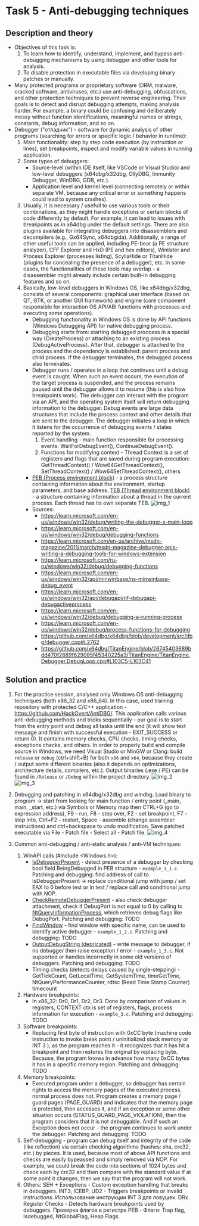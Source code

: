 # Task 5 - Anti-debugging techniques

## Description and theory
- Objectives of this task is:
  1. To learn how to identify, understand, implement, and bypass anti-debugging mechanisms by using debugger and other tools for analysis.
  2. To disable protection in executable files via developing binary patches or manually.
- Many protected programs or proprietary software (DRM, malware, cracked software, antiviruses, etc.) use anti-debugging, obfuscations, and other protection techniques to prevent reverse engineering. Their goals is to detect and disrupt debugging attempts, making analysis harder. For example, a binary could be confusing and deliberately messy without function identifications, meaningful names or strings, constants, debug information, and so on.
- Debugger ("отладчик") - software for dynamic analysis of other programs (searching for errors or specific logic / behavior in runtime):
  1. Main functionality: step by step code execution (by instruction or lines), set breakpoints, inspect and modify variable values in running application.
  2. Some types of debuggers:
       - Source-level (within IDE itself, like VSCode or Visual Studio) and low-level debuggers (x64dbg/x32dbg, OllyDBG, Immunity Debugger, WinDBG, GDB, etc.).
       - Application level and kernel level (connecting remotely or within separate VM, because any critical error or something happens could lead to system crashes).
  3. Usually, it is necessary / usefull to use various tools or their combinations, as they might handle exceptions or certain blocks of code differently by default. For example, it can lead to issues with breakpoints as in x64dbg under the default settings. There are also plugins available for integrating debuggers into disassemblers and decompilers (e.g., Gx64Sync, x64dbgida). Additionally, a range of other useful tools can be applied, including PE-bear (a PE structure analyzer), CFF Explorer and HxD (PE and hex editors), Winlister and Process Explorer (processes listing), ScyllaHide or TitanHide (plugins for concealing the presence of a debugger), etc. In some cases, the functionalities of these tools may overlap - a disassembler might already include certain built-in debugging features and so on.
  4. Basically, low-level debuggers in Windows OS, like x64dbg/x32dbg, consists of several components: graphical user interface (based on QT, GTK, or another GUI framework) and engine (core component responsible for interaction OS API/ABI functions with processes and executing some operations).
     - Debugging functionality in Windows OS is done by API functions (Windows Debugging API) for native debugging process.
     - Debugging starts from: starting debugged proccess in a special way (CreateProcess) or attaching to an existing process (DebugActiveProcess). After that, debugger is attached to the process and the dependency is established: parent process and child process. If the debugger terminates, the debugged process also terminates.
     - Debugger runs / operates in a loop that continues until a debug event is caught. When such an event occurs, the execution of the target process is suspended, and the process remains paused until the debugger allows it to resume (this is also how breakpoints work). The debugger can interact with the program via an API, and the operating system itself will return debugging information to the debugger. Debug events are large data structures that include the process context and other details that are sent to the debugger. The debugger initiates a loop in which it listens for the occurrence of debugging events / states reported by the system.
       1. Event handling - main function responsible for processing events: WaitForDebugEvent(), ContinueDebugEvent().
       2. Functions for modifying context - Thread Context is a set of registers and flags that are saved during program execution: GetThreadContext() / Wow64GetThreadContext(), SetThreadContext() / Wow64SetThreadContext(), others
     - [PEB (Process environment block)](https://www.aldeid.com/wiki/PEB-Process-Environment-Block) - a process structure containing information about the environment, startup parameters, and base address. [TEB (Thread environment block)](https://www.aldeid.com/wiki/TEB-Thread-Environment-Block) - a structure containing information about a thread in the current process. Each thread has its own separate TEB.
     ![img_1](./img/1.png)
     - Sources:
       - https://learn.microsoft.com/en-us/windows/win32/debug/writing-the-debugger-s-main-loop
       - https://learn.microsoft.com/en-us/windows/win32/debug/debugging-functions
       - https://learn.microsoft.com/en-us/archive/msdn-magazine/2011/march/msdn-magazine-debugger-apis-writing-a-debugging-tools-for-windows-extension
       - https://learn.microsoft.com/ru-ru/windows/win32/debug/debugging-functions
       - https://learn.microsoft.com/en-us/windows/win32/api/minwinbase/ns-minwinbase-debug_event
       - https://learn.microsoft.com/en-us/windows/win32/api/debugapi/nf-debugapi-debugactiveprocess
       - https://learn.microsoft.com/en-us/windows/win32/debug/debugging-a-running-process
       - https://learn.microsoft.com/en-us/windows/win32/debug/process-functions-for-debugging
       - https://github.com/x64dbg/x64dbg/blob/development/src/dbg/debugger.cpp#L2762
       - https://github.com/x64dbg/TitanEngine/blob/26745403689bdd470f2689f629085f45340225a3/TitanEngine/TitanEngine.Debugger.DebugLoop.cpp#L103C5-L103C41

## Solution and practice
1. For the practice session, analysed only Windows OS anti-debugging techniques (both x86_32 and x86_64). In this case, used training repository with protected C/C++ application - https://github.com/HackOvert/AntiDBG/. This application calls various anti-debugging methods and tricks sequentially - our goal is to start from the entry point and debug all tasks until the end (it will show text message and finish with successful execution - EXIT_SUCCESS or return 0). It contains memory checks, CPU checks, timing checks, exceptions checks, and others. In order to properly build and compile source in Windows, we need Visual Studio or MinGW or Clang: build `release` or `debug` (ctrl+shift+B) for both `x86` and `x64`, because they create / output some different binaries (also it depends on optimizations, architecture details, compilers, etc.). Output binaries (.exe / PE) can be found in `/Release` or `/Debug` within the project directory.
![img_2](./img/2.png)
![img_3](./img/3.png)

2. Debugging and patching in x64dbg/x32dbg and windbg. Load binary to program -> start from looking for main function / entry point (_main, main, _start, etc.) via Symbols or Memory map then CTRL+G (go to expression address), F9 - run, F8 - step over, F2 - set breakpoint, F7 - step into, Ctrl+F2 - restart, Space - assemble (change assembler instructions) and ctrl+backspace to undo modification. Save patched executable via File - Patch file - Select all - Patch file.
![img_4](./img/4.png)

3. Common anti-debugging / anti-static analysis / anti-VM techniques:
    1. WinAPI calls (#include <Windows.h>):
        - [IsDebuggerPresent](https://learn.microsoft.com/en-us/windows/win32/api/debugapi/nf-debugapi-isdebuggerpresent) - detect presence of a debugger by checking bool field BeingDebugged in PEB structure - `example_1_1.c`. Patching and debugging: find address of call to IsDebuggerPresent -> replace conditional jump with jump / set EAX to 0 before test or in test / replace call and conditional jump with NOP.
        - [CheckRemoteDebuggerPresent](https://learn.microsoft.com/en-us/windows/win32/api/debugapi/nf-debugapi-checkremotedebuggerpresent) - also check debugger attachment, check if DebugPort is not equal to 0 by calling to [NtQueryInformationProcess](https://learn.microsoft.com/en-us/windows/win32/api/winternl/nf-winternl-ntqueryinformationprocess), which retrieves debug flags like DebugPort. Patching and debugging: TODO
        - [FindWindow](https://learn.microsoft.com/en-us/windows/win32/api/winuser/nf-winuser-findwindowa) - find window with specific name, can be used to identify active debugger - `example_1_2.c`. Patching and debugging: TODO
        - [OutputDebugString (depricated)](https://learn.microsoft.com/en-us/windows/win32/api/debugapi/nf-debugapi-outputdebugstringw) - write message to debugger, if no debugger then raise exception / error - `example_1_3.c`. Not supported or handles incorrectly in some old versions of debuggers. Patching and debugging: TODO
        - Timing checks (detects delays caused by single-stepping) - GetTickCount, GetLocalTime, GetSystemTime, timeGetTime, NtQueryPerformanceCounter, rdtsc (Read Time Stamp Counter) timecount
    2. Hardware breakpoints:
        - In x86_32: Dr0, Dr1, Dr2, Dr3. Done by comparison of values in registers, CONTEXT ctx is set of registers, flags, process information for execution - `example_3.c`. Patching and debugging: TODO
    3. Software breakpoints:
        - Replacing first byte of instruction with 0xCC byte (machine code instruction to invoke break point / uninitialized stack memory or INT 3 ), as the program reaches it - it recognizes that it has hit a breakpoint and then restores the original by replacing byte. Because, the program knows in advance how many 0xCC bytes it has in a specific memory region. Patching and debugging: TODO
    4. Memory breakpoints:
        - Executed program under a debugger, so debugger has certain rights to access the memory pages of the executed process, normal process does not. Program creates a memory page / guard pages (PAGE_GUARD) and indicates that the memory page is protected, then accesses it, and if an exception or some other situation occurs (STATUS_GUARD_PAGE_VIOLATION), then the program considers that it is not debuggable. And if such an Exception does not occur - the program continues to work under the debugger. Patching and debugging: TODO
    5. Self-debugging - program can debug itself and integrity of the code (like reflection) via certain checking algorithms (hashes: sha, crc32, etc.) by pieces. It is used, because most of above API functions and checks are easily bypeassed and simply removed via NOP. For example, we could break the code into sections of 1024 bytes and check each by crc32 and then compare with the standard value if at some point it changes, then we say that the program will not work.
    6. Others: SEH + Exceptions - Custom exception handling that breaks in debuggers. INT3, ICEBP, UD2 - Triggers breakpoints or invalid instructions. Использование инструкции INT 3 для ловушек. DRx Register Checks - Detects hardware breakpoints used by debuggers. Проверка флагов в регистре PEB - Флаги: Trap flag, Isdebugged, NtGlobalFlag, Heap Flags.
